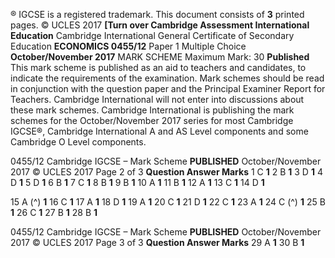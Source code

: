 ® IGCSE is a registered trademark. This document consists of **3** printed pages. © UCLES 2017 **[Turn over Cambridge Assessment International Education** Cambridge International General Certificate of Secondary Education **ECONOMICS 0455/12** Paper 1 Multiple Choice **October/November 2017** MARK SCHEME Maximum Mark: 30 **Published** This mark scheme is published as an aid to teachers and candidates, to indicate the requirements of the examination. Mark schemes should be read in conjunction with the question paper and the Principal Examiner Report for Teachers. Cambridge International will not enter into discussions about these mark schemes. Cambridge International is publishing the mark schemes for the October/November 2017 series for most Cambridge IGCSE®, Cambridge International A and AS Level components and some Cambridge O Level components. 


0455/12 Cambridge IGCSE – Mark Scheme **PUBLISHED** October/November 2017 © UCLES 2017 Page 2 of 3 **Question Answer Marks** 1 C **1** 2 B **1** 3 D **1** 4 D **1** 5 D **1** 6 B **1** 7 C **1** 8 B **1** 9 B **1** 10 A **1** 11 B **1** 12 A **1** 13 C **1** 14 D **1** 

15 A (^) **1** 16 C **1** 17 A **1** 18 D **1** 19 A **1** 20 C **1** 21 D **1** 22 C **1** 23 A **1** 24 C (^) **1** 25 B **1** 26 C **1** 27 B **1** 28 B **1** 


0455/12 Cambridge IGCSE – Mark Scheme **PUBLISHED** October/November 2017 © UCLES 2017 Page 3 of 3 **Question Answer Marks** 29 A **1** 30 B **1** 


